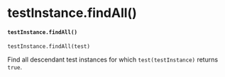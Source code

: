 # testInstance.findAll()

#### `testInstance.findAll()` <a href="#testinstancefindall" id="testinstancefindall"></a>

```
testInstance.findAll(test)
```

Find all descendant test instances for which `test(testInstance)` returns `true`.
